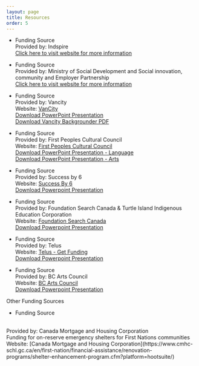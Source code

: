 ```yaml
---
layout: page
title: Resources
order: 5
---
```

* Funding Source
  <br>
  Provided by: Indspire
  <br>
  [Click here to visit website for more information](https://indspire.ca/for-students/bursaries-scholarships/)

* Funding Source
  <br>
  Provided by: Ministry of Social Development and Social innovation, community and Employer Partnership
  <br>
  [Click here to visit website for more information](https://www.workbc.ca/Employment-Services/Community-and-Employer-Partnerships/Community-and-Employer-Partnerships.aspx)
  
* Funding Source
  <br>
  Provided by: Vancity
  <br>
  Website: [VanCity](https://www.vancity.com/)
  <br>
  [Download PowerPoint Presentation](/public/resources/VanCity.pptx) 
   <br>
  [Download Vancity Backgrounder PDF](/public/resources/VancityBackgrounder.pdf)
  
* Funding Source
  <br>
  Provided by: First Peoples Cultural Council
  <br>
  Website: [First Peoples Cultural Council](http://www.fpcc.ca/)
  <br>
  [Download PowerPoint Presentation - Language](/public/resources/FirstPeoplesCulturalCouncilLanguage.pptx) 
   <br>
  [Download PowerPoint Presentation - Arts](/public/resources/FirstPeoplesCulturalCouncilArts.pptx)  

* Funding Source
  <br>
  Provided by: Success by 6
  <br>
  Website: [Success By 6](http://www.successby6bc.ca/)
  <br>
  [Download Powerpoint Presentation](/public/resources/SuccessBy6BC.pptx)
  
* Funding Source
  <br>
  Provided by: Foundation Search Canada & Turtle Island Indigenous Education Corporation
   <br>
  Website: [Foundation Search Canada](http://www.foundationsearch.ca/)
  <br>
  [Download Powerpoint Presentation](/public/resources/FoundationSearch.pptx)
  
* Funding Source
  <br>
  Provided by: Telus
  <br>
  Website: [Telus - Get Funding](https://community.telus.com/get-funding/)
  <br>
  [Download Powerpoint Presentation](/public/resources/TELUS.ppt)
  
* Funding Source
  <br>
  Provided by: BC Arts Council
  <br>
  Website: [BC Arts Council](https://www.bcartscouncil.ca/)
  <br>
  [Download Powerpoint Presentation](/public/resources/BCArtsCouncil.pptx)
 
 Other Funding Sources
 
 * Funding Source
  <br>
  Provided by: Canada Mortgage and Housing Corporation
  <br>
  Funding for on-reserve emergency shelters for First Nations communities
  <br>
  Website: [Canada Mortgage and Housing Corporation](https://www.cmhc-schl.gc.ca/en/first-nation/financial-assistance/renovation-programs/shelter-enhancement-program.cfm?platform=hootsuite/)
  <br>

<!--
* Funding Source
  <br>
  Provided by: Funder
  <br>
  [Website](http://funder-site.com)
  <br>
  [Application](/resources/document.doc)
* Funding Source
  <br>
  Provided by: Funder
  <br>
  [Website](http://funder-site.com)
  <br>
  [Application](/resources/document.doc)
-->
